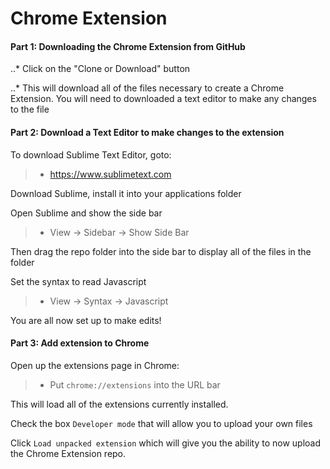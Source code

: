 Chrome Extension
================


#### Part 1: Downloading the Chrome Extension from GitHub

..* Click on the "Clone or Download" button

..* This will download all of the files necessary to create a Chrome Extension. You will need to downloaded a text editor to make any changes to the file

#### Part 2: Download a Text Editor to make changes to the extension

To download Sublime Text Editor, goto: 
>- https://www.sublimetext.com

Download Sublime, install it into your applications folder

Open Sublime and show the side bar
>- View -> Sidebar -> Show Side Bar

Then drag the repo folder into the side bar to display all of the files in the folder

Set the syntax to read Javascript
>- View -> Syntax -> Javascript

You are all now set up to make edits!

#### Part 3: Add extension to Chrome

Open up the extensions page in Chrome:
>- Put `chrome://extensions` into the URL bar

This will load all of the extensions currently installed. 

Check the box `Developer mode` that will allow you to upload your own files

Click `Load unpacked extension` which will give you the ability to now upload the Chrome Extension repo. 

